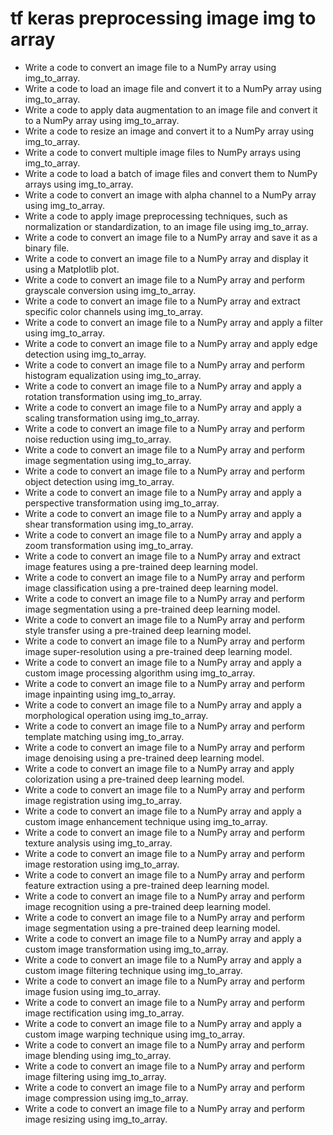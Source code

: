 # tf keras preprocessing image img to array

- Write a code to convert an image file to a NumPy array using img_to_array.
- Write a code to load an image file and convert it to a NumPy array using img_to_array.
- Write a code to apply data augmentation to an image file and convert it to a NumPy array using img_to_array.
- Write a code to resize an image and convert it to a NumPy array using img_to_array.
- Write a code to convert multiple image files to NumPy arrays using img_to_array.
- Write a code to load a batch of image files and convert them to NumPy arrays using img_to_array.
- Write a code to convert an image with alpha channel to a NumPy array using img_to_array.
- Write a code to apply image preprocessing techniques, such as normalization or standardization, to an image file using img_to_array.
- Write a code to convert an image file to a NumPy array and save it as a binary file.
- Write a code to convert an image file to a NumPy array and display it using a Matplotlib plot.
- Write a code to convert an image file to a NumPy array and perform grayscale conversion using img_to_array.
- Write a code to convert an image file to a NumPy array and extract specific color channels using img_to_array.
- Write a code to convert an image file to a NumPy array and apply a filter using img_to_array.
- Write a code to convert an image file to a NumPy array and apply edge detection using img_to_array.
- Write a code to convert an image file to a NumPy array and perform histogram equalization using img_to_array.
- Write a code to convert an image file to a NumPy array and apply a rotation transformation using img_to_array.
- Write a code to convert an image file to a NumPy array and apply a scaling transformation using img_to_array.
- Write a code to convert an image file to a NumPy array and perform noise reduction using img_to_array.
- Write a code to convert an image file to a NumPy array and perform image segmentation using img_to_array.
- Write a code to convert an image file to a NumPy array and perform object detection using img_to_array.
- Write a code to convert an image file to a NumPy array and apply a perspective transformation using img_to_array.
- Write a code to convert an image file to a NumPy array and apply a shear transformation using img_to_array.
- Write a code to convert an image file to a NumPy array and apply a zoom transformation using img_to_array.
- Write a code to convert an image file to a NumPy array and extract image features using a pre-trained deep learning model.
- Write a code to convert an image file to a NumPy array and perform image classification using a pre-trained deep learning model.
- Write a code to convert an image file to a NumPy array and perform image segmentation using a pre-trained deep learning model.
- Write a code to convert an image file to a NumPy array and perform style transfer using a pre-trained deep learning model.
- Write a code to convert an image file to a NumPy array and perform image super-resolution using a pre-trained deep learning model.
- Write a code to convert an image file to a NumPy array and apply a custom image processing algorithm using img_to_array.
- Write a code to convert an image file to a NumPy array and perform image inpainting using img_to_array.
- Write a code to convert an image file to a NumPy array and apply a morphological operation using img_to_array.
- Write a code to convert an image file to a NumPy array and perform template matching using img_to_array.
- Write a code to convert an image file to a NumPy array and perform image denoising using a pre-trained deep learning model.
- Write a code to convert an image file to a NumPy array and apply colorization using a pre-trained deep learning model.
- Write a code to convert an image file to a NumPy array and perform image registration using img_to_array.
- Write a code to convert an image file to a NumPy array and apply a custom image enhancement technique using img_to_array.
- Write a code to convert an image file to a NumPy array and perform texture analysis using img_to_array.
- Write a code to convert an image file to a NumPy array and perform image restoration using img_to_array.
- Write a code to convert an image file to a NumPy array and perform feature extraction using a pre-trained deep learning model.
- Write a code to convert an image file to a NumPy array and perform image recognition using a pre-trained deep learning model.
- Write a code to convert an image file to a NumPy array and perform image segmentation using a pre-trained deep learning model.
- Write a code to convert an image file to a NumPy array and apply a custom image transformation using img_to_array.
- Write a code to convert an image file to a NumPy array and apply a custom image filtering technique using img_to_array.
- Write a code to convert an image file to a NumPy array and perform image fusion using img_to_array.
- Write a code to convert an image file to a NumPy array and perform image rectification using img_to_array.
- Write a code to convert an image file to a NumPy array and apply a custom image warping technique using img_to_array.
- Write a code to convert an image file to a NumPy array and perform image blending using img_to_array.
- Write a code to convert an image file to a NumPy array and perform image filtering using img_to_array.
- Write a code to convert an image file to a NumPy array and perform image compression using img_to_array.
- Write a code to convert an image file to a NumPy array and perform image resizing using img_to_array.